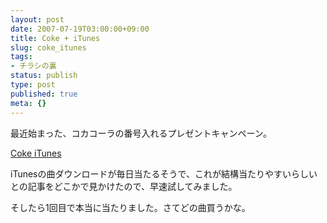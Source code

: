 ```yaml
---
layout: post
date: 2007-07-19T03:00:00+09:00
title: Coke + iTunes
slug: coke_itunes
tags:
- チラシの裏
status: publish
type: post
published: true
meta: {}
---
```

最近始まった、コカコーラの番号入れるプレゼントキャンペーン。

<a title="Coke   iTunes" href="http://kocp.cocacola.jp/">Coke   iTunes</a>

iTunesの曲ダウンロードが毎日当たるそうで、これが結構当たりやすいらしいとの記事をどこかで見かけたので、早速試してみました。

そしたら1回目で本当に当たりました。さてどの曲買うかな。
